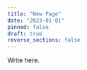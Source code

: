 ```yaml
---
title: "New Page"
date: "2023-01-01"
pinned: false
draft: true
reverse_sections: false
---
```


Write here.
